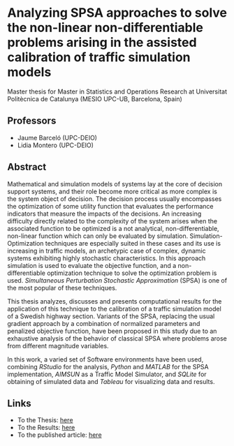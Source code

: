 # Analyzing SPSA approaches to solve the non-linear non-differentiable problems arising in the assisted calibration of traffic simulation models

Master thesis for Master in Statistics and Operations Research at Universitat Politècnica de Catalunya (MESIO UPC-UB, Barcelona, Spain)

## Professors 

* Jaume Barceló (UPC-DEIO)
* Lidia Montero (UPC-DEIO)

## Abstract

Mathematical and simulation models of systems lay at the core of decision support systems, and their role become more critical as more complex is the system object of decision. The decision process usually encompasses the optimization of some utility function that evaluates the performance indicators that measure the impacts of the decisions. An increasing difficulty directly related to the complexity of the system arises when the associated function to be optimized is a not analytical, non-differentiable, non-linear function which can only be evaluated by simulation. Simulation-Optimization techniques are especially suited in these cases and its use is increasing in traffic models, an archetypic case of complex, dynamic systems exhibiting highly stochastic characteristics. In this approach simulation is used to evaluate the objective function, and a non-differentiable optimization technique to solve the optimization problem is used. *Simultaneous Perturbation Stochastic Approximation* (SPSA) is one of the most popular of these techniques.

This thesis analyzes, discusses and presents computational results for the application of this technique to the calibration of a traffic simulation model of a Swedish highway section. Variants of the SPSA, replacing the usual gradient approach by a combination of normalized parameters and penalized objective function, have been proposed in this study due to an exhaustive analysis of the behavior of classical SPSA where problems arose from different magnitude variables.

In this work, a varied set of Software environments have been used, combining *RStudio* for the analysis, *Python* and *MATLAB* for the SPSA implementation, *AIMSUN* as a Traffic Model Simulator, and *SQLite* for obtaining of simulated data and *Tableau* for visualizing data and results.

## Links

* To the Thesis: [here](https://upcommons.upc.edu/handle/2117/100675)
* To the Results: [here](https://public.tableau.com/profile/xavier.ros.roca#!/)
* To the published article: [here](https://www.sciencedirect.com/science/article/pii/S235214651730995X)
